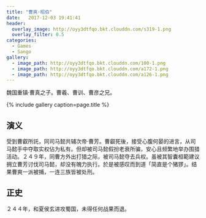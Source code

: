 ```yaml
---
title: "曹爽·昭伯"
date:   2017-12-03 19:41:41
header:
  overlay_image: http://oyy3dtfqo.bkt.clouddn.com/s319-1.png
  overlay_filter: 0.5
categories:
  - Games
  - Sango
gallery:
  - image_path: http://oyy3dtfqo.bkt.clouddn.com/100-1.png
  - image_path: http://oyy3dtfqo.bkt.clouddn.com/a172-1.png
  - image_path: http://oyy3dtfqo.bkt.clouddn.com/a126-1.png
---
```


魏国重镇·曹真之子。曹羲、曹训、曹彦之兄。

{% include gallery caption=page.title %}

## 演义

受到曹叡所託，同司马懿共辅次帝·曹芳。曹叡死後，接受心腹何晏的进言，从司马懿手中夺取实权佔为私有。但却被司马懿假扮老衰所骗，安心且频繁地举办围猎活动。２４９年，同曹方外出打猎之际，被司马懿夺去兵权。虽被其智囊桓範建议拥立曹芳讨伐司马懿，却没有魄力执行。於是被感叹而到道「简直是个猪猡」。结果曹爽一派被捕，一连三族皆被处刑。

## 正史

２４４年，和夏侯玄进攻蜀国，未得任何战果而退。